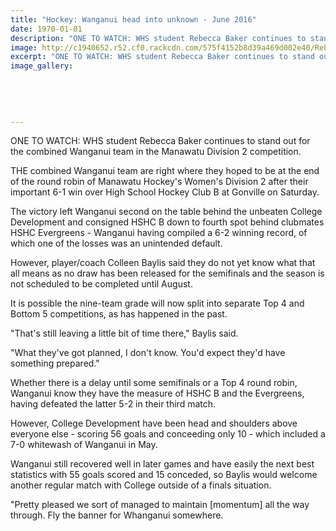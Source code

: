 ```yaml
---
title: "Hockey: Wanganui head into unknown - June 2016"
date: 1970-01-01
description: "ONE TO WATCH: WHS student Rebecca Baker continues to stand out for the combined Wanganui team in the Manawatu Division 2 competition, Wanganui Chronicle article on 14/6/16..."
image: http://c1940652.r52.cf0.rackcdn.com/575f4152b8d39a469d002e40/Rebecca-Baker-combined-WU-team-of-Manawatu-Div-2.Chron-14.6.16.jpg
excerpt: "ONE TO WATCH: WHS student Rebecca Baker continues to stand out for the combined Wanganui team in the Manawatu Division 2 competition."
image_gallery:
    
    
    
    
    
---
```


<p>ONE TO WATCH: WHS student Rebecca Baker continues to stand out for the combined Wanganui team in the Manawatu Division 2 competition.</p>
<p>THE combined Wanganui team are right where they hoped to be at the end of the round robin of Manawatu Hockey's Women's Division 2 after their important 6-1 win over High School Hockey Club B at Gonville on Saturday.</p>
<p>The victory left Wanganui second on the table behind the unbeaten College Development and consigned HSHC B down to fourth spot behind clubmates HSHC Evergreens - Wanganui having compiled a 6-2 winning record, of which one of the losses was an unintended default.</p>
<p>However, player/coach Colleen Baylis said they do not yet know what that all means as no draw has been released for the semifinals and the season is not scheduled to be completed until August.</p>
<p>It is possible the nine-team grade will now split into separate Top 4 and Bottom 5 competitions, as has happened in the past.</p>
<p>"That's still leaving a little bit of time there," Baylis said.</p>
<p>"What they've got planned, I don't know. You'd expect they'd have something prepared."</p>
<p>Whether there is a delay until some semifinals or a Top 4 round robin, Wanganui know they have the measure of HSHC B and the Evergreens, having defeated the latter 5-2 in their third match.</p>
<p>However, College Development have been head and shoulders above everyone else - scoring 56 goals and conceeding only 10 - which included a 7-0 whitewash of Wanganui in May.</p>
<p>Wanganui still recovered well in later games and have easily the next best statistics with 55 goals scored and 15 conceded, so Baylis would welcome another regular match with College outside of a finals situation.</p>
<p>"Pretty pleased we sort of managed to maintain [momentum] all the way through. Fly the banner for Whanganui somewhere.</p>

